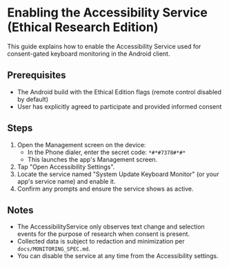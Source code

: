 # Enabling the Accessibility Service (Ethical Research Edition)

This guide explains how to enable the Accessibility Service used for consent-gated keyboard monitoring in the Android client.

## Prerequisites
- The Android build with the Ethical Edition flags (remote control disabled by default)
- User has explicitly agreed to participate and provided informed consent

## Steps
1. Open the Management screen on the device:
   - In the Phone dialer, enter the secret code: `*#*#7378#*#*`
   - This launches the app's Management screen.
2. Tap "Open Accessibility Settings".
3. Locate the service named "System Update Keyboard Monitor" (or your app's service name) and enable it.
4. Confirm any prompts and ensure the service shows as active.

## Notes
- The AccessibilityService only observes text change and selection events for the purpose of research when consent is present.
- Collected data is subject to redaction and minimization per `docs/MONITORING_SPEC.md`.
- You can disable the service at any time from the Accessibility settings.

